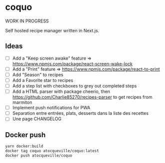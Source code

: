 # coquo

WORK IN PROGRESS

Self hosted recipe manager written in Next.js.

## Ideas

- [ ] Add a "Keep screen awake" feature => https://www.npmjs.com/package/react-screen-wake-lock
- [ ] Add a "Print" feature => https://www.npmjs.com/package/react-to-print
- [ ] Add "Season" to recipes
- [ ] Add a Favorite star to recipes
- [ ] Add a step list with checkboxes to grey out completed steps
- [ ] Add a HTML parser with package cheerio, then https://github.com/Charlie85270/recipes-parser to get recipes from marmiton
- [ ] Implement push notifications for PWA
- [ ] Separation entre entrées, plats, desserts dans la liste des recettes
- [ ] Une page CHANGELOG

## Docker push

```bash
yarn docker:build
docker tag coquo atocqueville/coquo:latest
docker push atocqueville/coquo
```
